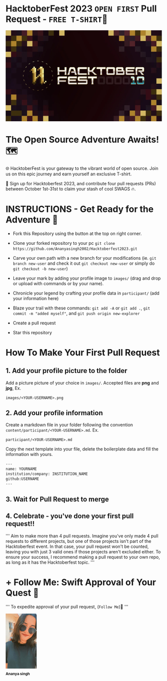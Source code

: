 # HacktoberFest 2023 `OPEN FIRST` Pull Request - `FREE T-SHIRT`🎉
![HacktoberFest 2023](.github/logo.png)


# The Open Source Adventure Awaits! 🗺️
🌐 HacktoberFest is your gateway to the vibrant world of open source. Join us on this epic journey and earn yourself an exclusive T-shirt.

📢 Sign up for Hacktoberfest 2023, and contribute four pull requests (PRs) between October 1st-31st to claim your stash of cool SWAGS 🔥.



# INSTRUCTIONS - Get Ready for the Adventure 🧭

- Fork this Repository using the button at the top on right corner.

- Clone your forked repository to your pc `git clone https://github.com/Ananyasingh2002/Hacktoberfest2023.git` 

- Carve your own path with a new branch for your modifications (ie. `git branch new-user` and check it out `git checkout new-user` or simply do `git checkout -b new-user`)

- Leave your mark by adding your profile image to `images/` (drag and drop or upload with commands or by your name).

- Chronicle your legend by crafting your profile data in `participant/` (add your information here)

- Blaze your trail with these commands: `git add -A` or `git add .`, `git commit -m "added myself"`, and `git push origin new-explorer`

- Create a pull request

- Star this repository

# How To Make Your First Pull Request

## 1. Add your profile picture to the folder

Add a picture picture of your choice in `images/`. Accepted files are **png** and **jpg**, Ex.

```
images/<YOUR-USERNAME>.png
```

## 2. Add your profile information

Create a markdown file in your folder following the convention `content/participant/<YOUR-USERNAME>.md`. Ex.

```
participant/<YOUR-USERNAME>.md
```

Copy the next template into your file, delete the boilerplate data and fill the information with yours.

```
---
name: YOURNAME
institution/company: INSTITUTION_NAME
github:USERNAME
---
```

## 3. Wait for Pull Request to merge

## 4. Celebrate - you've done your first pull request!!

'''
Aim to make more than 4 pull requests.
Imagine you've only made 4 pull requests to different projects,
but one of those projects isn't part of the Hacktoberfest event. In that case, your pull request won't be counted, leaving you with just 3 valid ones if those projects aren't excluded either.
To ensure your success, I recommend making a pull request to your own repo, as long as it has the Hacktoberfest topic.
'''


# + Follow Me: Swift Approval of Your Quest 🚀

'''
To expedite approval of your pull request, (`Follow Me`)🚀
'''

<tr><td align="center"><a href="https://github.com/Ananyasingh2002"><kbd><img src=".github/ananya.jpg" width="100px;" alt=""/></kbd><br /><sub><b>Ananya singh</b></sub></a><br /></td>

</tr>

